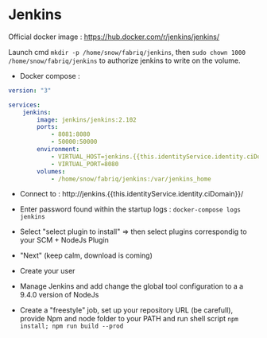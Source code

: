 Jenkins
============

Official docker image : https://hub.docker.com/r/jenkins/jenkins/


Launch cmd `mkdir -p /home/snow/fabriq/jenkins`, then `sudo chown 1000 /home/snow/fabriq/jenkins` to authorize jenkins to write on the volume. 

* Docker compose :

```yml
version: "3"

services:
    jenkins:
        image: jenkins/jenkins:2.102
        ports:
            - 8081:8080
            - 50000:50000
        environment:
            - VIRTUAL_HOST=jenkins.{{this.identityService.identity.ciDomain}}
            - VIRTUAL_PORT=8080              
        volumes:
            - /home/snow/fabriq/jenkins:/var/jenkins_home

```


* Connect to : http://jenkins.{{this.identityService.identity.ciDomain}}/

* Enter password found within the startup logs : `docker-compose logs jenkins`
* Select "select plugin to install" => then select plugins correspondig to your SCM + NodeJs Plugin
* "Next" (keep calm, download is coming)
* Create your user
* Manage Jenkins and add change the global tool configuration to a a 9.4.0 version of NodeJs
* Create a "freestyle" job, set up your repository URL (be carefull), provide Npm and node folder to your PATH and run shell script `npm install; npm run build --prod`
